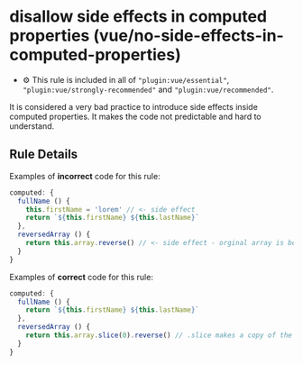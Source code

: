# disallow side effects in computed properties (vue/no-side-effects-in-computed-properties)

- :gear: This rule is included in all of `"plugin:vue/essential"`, `"plugin:vue/strongly-recommended"` and `"plugin:vue/recommended"`.

It is considered a very bad practice to introduce side effects inside computed properties. It makes the code not predictable and hard to understand.


## Rule Details

Examples of **incorrect** code for this rule:

```js
computed: {
  fullName () {
    this.firstName = 'lorem' // <- side effect
    return `${this.firstName} ${this.lastName}`
  },
  reversedArray () {
    return this.array.reverse() // <- side effect - orginal array is being mutated
  }
}
```

Examples of **correct** code for this rule:

```js
computed: {
  fullName () {
    return `${this.firstName} ${this.lastName}`
  },
  reversedArray () {
    return this.array.slice(0).reverse() // .slice makes a copy of the array, instead of mutating the orginal
  }
}
```
